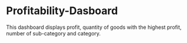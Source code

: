 # Profitability-Dasboard
This dashboard displays profit, quantity of goods with the highest profit, number of sub-category and category.
